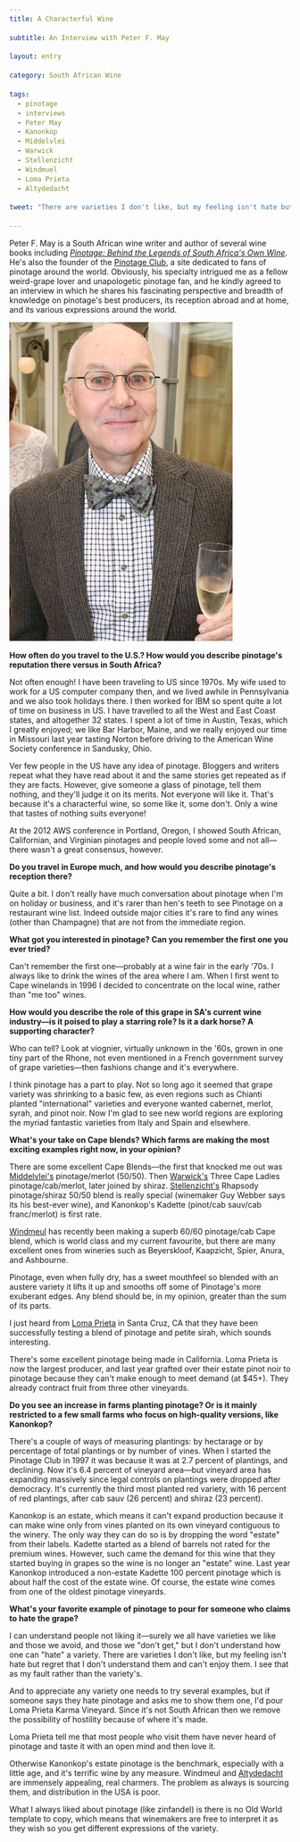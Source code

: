 ```yaml
---
title: A Characterful Wine

subtitle: An Interview with Peter F. May

layout: entry

category: South African Wine

tags:
  - pinotage
  - interviews
  - Peter May
  - Kanonkop
  - Middelvlei
  - Warwick
  - Stellenzicht
  - Windmuel
  - Loma Prieta
  - Altydedacht

tweet: "There are varieties I don't like, but my feeling isn't hate but regret. - Peter May"

---
```


Peter F. May is a South African wine writer and author of several wine books including [_Pinotage: Behind the Legends of South Africa's Own Wine_](http://www.amazon.com/dp/B004GXB3TO). He's also the founder of the [Pinotage Club](http://www.pinotage.org), a site dedicated to fans of pinotage around the world. Obviously, his specialty intrigued me as a fellow weird-grape lover and unapologetic pinotage fan, and he kindly agreed to an interview in which he shares his fascinating perspective and breadth of knowledge on pinotage's best producers, its reception abroad and at home, and its various expressions around the world.

![Peter May](/photos/peter.jpg "Image courtesy of Peter F. May")

**How often do you travel to the U.S.? How would you describe pinotage's reputation there versus in South Africa?**

Not often enough! I have been traveling to US since 1970s. My wife used to work for a US computer company then, and we lived awhile in Pennsylvania and we also took holidays there. I then worked for IBM so spent quite a lot of time on business in US. I have travelled to all the West and East Coast states, and altogether 32 states. I spent a lot of time in Austin, Texas, which I greatly enjoyed; we like Bar Harbor, Maine, and we really enjoyed our time in Missouri last year tasting Norton before driving to the American Wine Society conference in Sandusky, Ohio.

Ver few people in the US have any idea of pinotage. Bloggers and writers repeat what they have read about it and the same stories get repeated as if they are facts. However, give someone a glass of pinotage, tell them nothing, and they'll judge it on its merits. Not everyone will like it. That's because it's a characterful wine, so some like it, some don't. Only a wine that tastes of nothing suits everyone!

At the 2012 AWS conference in Portland, Oregon, I showed South African, Californian, and Virginian pinotages and people loved some and not all––there wasn't a great consensus, however. 

**Do you travel in Europe much, and how would you describe pinotage's reception there?**

Quite a bit. I don't really have much conversation about pinotage when I'm on holiday or business, and it's rarer than hen's teeth to see Pinotage on a restaurant wine list. Indeed outside major cities it's rare to find any wines (other than Champagne) that are not from the immediate region. 

**What got you interested in pinotage? Can you remember the first one you ever tried?**

Can't remember the first one––probably at a wine fair in the early '70s. I always like to drink the wines of the area where I am. When I first went to Cape winelands in 1996 I decided to concentrate on the local wine, rather than "me too" wines.

**How would you describe the role of this grape in SA's current wine industry––is it poised to play a starring role? Is it a dark horse? A supporting character?**

Who can tell? Look at viognier, virtually unknown in the '60s, grown in one tiny part of the Rhone, not even mentioned in a French government survey of grape varieties––then fashions change and it's everywhere.

I think pinotage has a part to play. Not so long ago it seemed that grape variety was shrinking to a basic few, as even regions such as Chianti planted "international" varieties and everyone wanted cabernet, merlot, syrah, and pinot noir. Now I'm glad to see new world regions are exploring the myriad fantastic varieties from Italy and Spain and elsewhere.

**What's your take on Cape blends? Which farms are making the most exciting examples right now, in your opinion?**

There are some excellent Cape Blends––the first that knocked me out was [Middelvlei's](http://www.middelvlei.co.za_) pinotage/merlot (50/50). Then [Warwick's](http://www.warwickwine.com) Three Cape Ladies pinotage/cab/merlot, later joined by shiraz.
[Stellenzicht's](http://www.stellenzicht.co.za/stellenzicht.htm) Rhapsody pinotage/shiraz 50/50 blend is really special (winemaker Guy Webber says its his best-ever wine), and Kanonkop's Kadette (pinot/cab sauv/cab franc/merlot) is first rate.

[Windmeul](http://www.windmeulwinery.co.za) has recently been making a superb 60/60 pinotage/cab Cape blend, which is world class and my current favourite, but there are many excellent ones from wineries such as  Beyerskloof, Kaapzicht, Spier, Anura, and Ashbourne.

Pinotage, even when fully dry, has a sweet mouthfeel so blended with an austere variety it lifts it up and smooths off some of Pinotage's more exuberant edges. Any blend should be, in my opinion, greater than the sum of its parts.

I just heard from [Loma Prieta](http://www.lomaprietawinery.com) in Santa Cruz, CA that they have been successfully testing a blend of pinotage and petite sirah, which sounds interesting.

There's some excellent pinotage being made in California. Loma Prieta is now the largest producer, and last year grafted over their estate pinot noir to pinotage because they can't make enough to meet demand (at $45+). They already contract fruit from three other vineyards.

**Do you see an increase in farms planting pinotage? Or is it mainly restricted to a few small farms who focus on high-quality versions, like Kanonkop?**

There's a couple of ways of measuring plantings: by hectarage or by percentage of total plantings or by number of vines. When I started the Pinotage Club in 1997 it was because it was at 2.7 percent of plantings, and declining. Now it's 6.4 percent of vineyard area––but vineyard area has expanding massively since legal controls on plantings were dropped after democracy.
It's currently the third most planted red variety, with 16 percent of red plantings, after cab sauv (26 percent) and shiraz (23 percent).

Kanonkop is an estate, which means it can't expand production because it can make wine only from vines planted on its own vineyard contiguous to the winery. The only way they can do so is by dropping the word "estate" from their labels. Kadette  started as a blend of barrels not rated for the premium wines. However, such came the demand for this wine that they started buying in grapes so the wine is no longer an "estate" wine. Last year Kanonkop introduced a non-estate Kadette 100 percent pinotage which is about half the cost of the estate wine. Of course, the estate wine comes from one of the oldest pinotage vineyards.

**What's your favorite example of pinotage to pour for someone who claims to hate the grape?**

I can understand people not liking it––surely we all have varieties we like and those we avoid, and those we "don't get," but I don't understand how one can "hate" a variety. There are varieties I don't like, but my feeling isn't hate but regret that I don't understand them and can't enjoy them. I see that as my fault rather than the variety's.

And to appreciate any variety one needs to try several examples, but if someone says they hate pinotage and asks me to show them one, I'd pour Loma Prieta Karma Vineyard. Since it's not South African then we remove the possibility of hostility because of where it's made.

Loma Prieta tell me that most people who visit them have never heard of pinotage and taste it with an open mind and then love it.

Otherwise Kanonkop's estate pinotage is the benchmark, especially with a little age, and it's terrific wine by any measure. Windmeul and [Altydedacht](http://www.altydgedacht.co.za) are immensely appealing, real charmers. The problem as always is sourcing them, and distribution in the USA is poor.

What I always liked about pinotage (like zinfandel) is there is no Old World template to copy, which means that winemakers are free to interpret it as they wish so you get different expressions of the variety.

